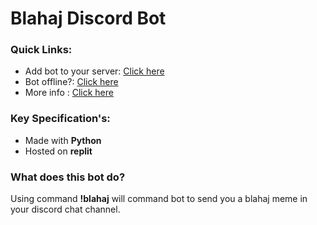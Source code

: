 # Blahaj Discord Bot

### Quick Links:
- Add bot to your server: [Click here](https://discord.com/oauth2/authorize?client_id=993729461252018188&permissions=274877926400&scope=bot)<br>
- Bot offline?: [Click here](https://blahaj-bot.nayanm.me/)<br>
- More info : [Click here](https://devpost.com/software/blahaj-bot-spghcb?ref_content=user-portfolio&ref_feature=in_progress)

### Key Specification's:
- Made with **Python**
- Hosted on **replit**

### What does this bot do?
Using command **!blahaj** will command bot to send you a blahaj meme in your discord chat channel.
